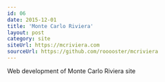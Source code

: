 ```yaml
---
id: 06
date: 2015-12-01
title: 'Monte Carlo Riviera'
layout: post
category: site
siteUrl: https://mcriviera.com
sourceUrl: https://github.com/rooooster/mcriviera
---
```


Web development of Monte Carlo Riviera site
